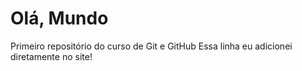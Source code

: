 # Olá, Mundo
 Primeiro repositório do curso de Git e GitHub
 Essa linha eu adicionei diretamente no site!
